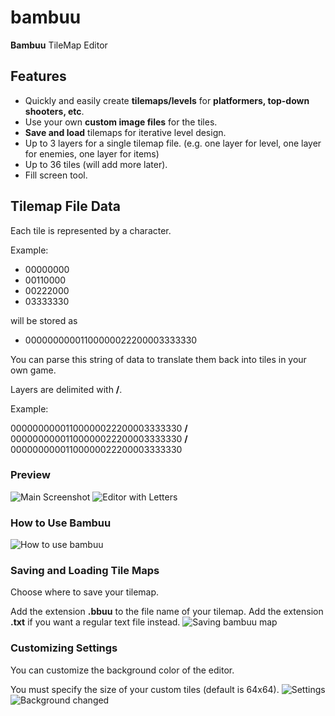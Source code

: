 # bambuu
**Bambuu** TileMap Editor

## Features
- Quickly and easily create **tilemaps/levels** for **platformers, top-down shooters, etc**.
- Use your own **custom image files** for the tiles.
- **Save and load** tilemaps for iterative level design. 
- Up to 3 layers for a single tilemap file. (e.g. one layer for level, one layer for enemies, one layer for items)
- Up to 36 tiles (will add more later).
- Fill screen tool.

## Tilemap File Data
Each tile is represented by a character.

Example:
- 00000000
- 00110000
- 00222000
- 03333330

will be stored as
- 00000000001100000022200003333330

You can parse this string of data to translate them back into tiles in your own game.

Layers are delimited with **/**. 

Example:

00000000001100000022200003333330 **/** 00000000001100000022200003333330 **/** 00000000001100000022200003333330

### Preview
![Main Screenshot](https://i.imgur.com/t40DbHc.png)
![Editor with Letters](https://i.imgur.com/hlc6vGy.png)


### How to Use Bambuu
![How to use bambuu](https://i.imgur.com/oMLTtGb.png)


### Saving and Loading Tile Maps
Choose where to save your tilemap.

Add the extension **.bbuu** to the file name of your tilemap. 
Add the extension **.txt** if you want a regular text file instead.
![Saving bambuu map](https://i.imgur.com/AemjwAb.png)


### Customizing Settings
You can customize the background color of the editor.

You must specify the size of your custom tiles (default is 64x64).
![Settings](https://i.imgur.com/cP4JXIy.png)
![Background changed](https://i.imgur.com/v6zvdwb.png)
